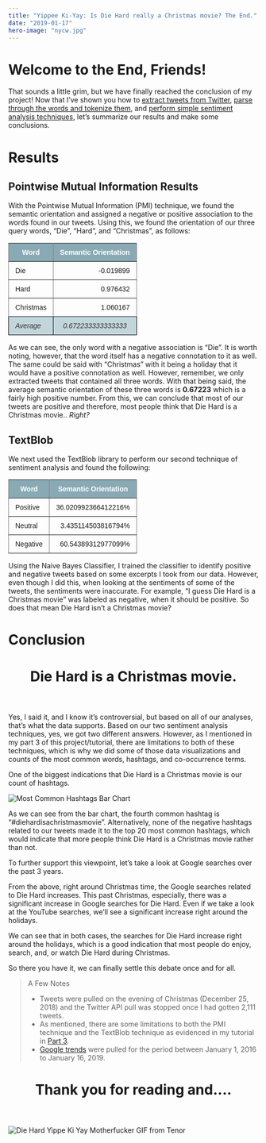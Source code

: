 ```yaml
---
title: "Yippee Ki-Yay: Is Die Hard really a Christmas movie? The End."
date: "2019-01-17"
hero-image: "nycw.jpg"
---
```


# Welcome to the End, Friends! 

That sounds a little grim, but we have finally reached the conclusion of my project! Now that I’ve shown you how to [extract tweets from Twitter](/blog/diehard-pt1), [parse through the words and tokenize them](/blog/diehard-pt2), and [perform simple sentiment analysis techniques](/blog/diehard-pt3), let’s summarize our results and make some conclusions. 

# Results

## Pointwise Mutual Information Results

With the Pointwise Mutual Information (PMI) technique, we found the semantic orientation and assigned a negative or positive association to the words found in our tweets. Using this, we found the orientation of our three query words, “Die”, “Hard”, and “Christmas”, as follows: 

<style type="text/css">
.tg  {border-collapse:collapse;border-spacing:0;}
.tg td{font-family:Arial, sans-serif;font-size:14px;padding:10px 13px;border-style:solid;border-width:1px;overflow:hidden;word-break:normal;border-color:black;}
.tg th{font-family:Arial, sans-serif;font-size:14px;font-weight:normal;padding:10px 13px;border-style:solid;border-width:1px;overflow:hidden;word-break:normal;border-color:black;}
.tg .tg-5itv{font-style:italic;background-color:#c2d5db;color:#333333;text-align:center;vertical-align:top}
.tg .tg-11wo{font-weight:bold;font-family:Arial, Helvetica, sans-serif !important;;background-color:#89a9b4;color:#ffffff;border-color:inherit;text-align:center;vertical-align:top}
.tg .tg-0pky{border-color:inherit;text-align:left;vertical-align:top}
.tg .tg-dvpl{border-color:inherit;text-align:right;vertical-align:top}
.tg .tg-crfj{font-style:italic;background-color:#c2d5db;color:#333333;text-align:left;vertical-align:top}
</style>
<table class="center tg">
  <tr>
    <th class="tg-11wo">Word</th>
    <th class="tg-11wo">Semantic Orientation</th>
  </tr>
  <tr>
    <td class="tg-0pky">Die</td>
    <td class="tg-dvpl">-0.019899</td>
  </tr>
  <tr>
    <td class="tg-0pky">Hard</td>
    <td class="tg-dvpl">0.976432</td>
  </tr>
  <tr>
    <td class="tg-0pky">Christmas</td>
    <td class="tg-dvpl">1.060167</td>
  </tr>
  <tr>
    <td class="tg-crfj">Average</td>
    <td class="tg-5itv">0.672233333333333</td>
  </tr>
</table>

As we can see, the only word with a negative association is “Die”. It is worth noting, however, that the word itself has a negative connotation to it as well. The same could be said with “Christmas” with it being a holiday that it would have a positive connotation as well. However, remember, we only extracted tweets that contained all three words. With that being said, the average semantic orientation of these three words is **0.67223** which is a fairly high positive number. From this, we can conclude that most of our tweets are positive and therefore, most people think that Die Hard is a Christmas movie.. *Right?*


## TextBlob

We next used the TextBlob library to perform our second technique of sentiment analysis and found the following: 

<style type="text/css">
.tg  {border-collapse:collapse;border-spacing:0;}
.tg td{font-family:Arial, sans-serif;font-size:14px;padding:10px 13px;border-style:solid;border-width:1px;overflow:hidden;word-break:normal;border-color:black;}
.tg th{font-family:Arial, sans-serif;font-size:14px;font-weight:normal;padding:10px 13px;border-style:solid;border-width:1px;overflow:hidden;word-break:normal;border-color:black;}
.tg .tg-11wo{font-weight:bold;font-family:Arial, Helvetica, sans-serif !important;;background-color:#89a9b4;color:#ffffff;border-color:inherit;text-align:center;vertical-align:top}
.tg .tg-0pky{border-color:inherit;text-align:left;vertical-align:top}
.tg .tg-dvpl{border-color:inherit;text-align:right;vertical-align:top}
</style>
<table class="center tg">
  <tr>
    <th class="tg-11wo">Word</th>
    <th class="tg-11wo">Semantic Orientation</th>
  </tr>
  <tr>
    <td class="tg-0pky">Positive</td>
    <td class="tg-dvpl">36.020992366412216%</td>
  </tr>
  <tr>
    <td class="tg-0pky">Neutral</td>
    <td class="tg-dvpl">3.435114503816794%</td>
  </tr>
  <tr>
    <td class="tg-0pky">Negative</td>
    <td class="tg-dvpl">60.54389312977099%</td>
  </tr>
</table>

Using the Naive Bayes Classifier, I trained the classifier to identify positive and negative tweets based on some excerpts I took from our data. However, even though I did this, when looking at the sentiments of some of the tweets, the sentiments were inaccurate. For example, “I guess Die Hard is a Christmas movie” was labeled as negative, when it should be positive. So does that mean Die Hard isn’t a Christmas movie? 

# Conclusion

<header class="tc ph4">
  <h1 class="f3 f2-m f1-l fw6 black-90 mv3">
    Die Hard is a Christmas movie.
  </h1>
</header>

Yes, I said it, and I know it’s controversial, but based on all of our analyses, that’s what the data supports. Based on our two sentiment analysis techniques, yes, we got two different answers. However, as I mentioned in my part 3 of this project/tutorial, there are limitations to both of these techniques, which is why we did some of those data visualizations and counts of the most common words, hashtags, and co-occurrence terms. 

One of the biggest indications that Die Hard is a Christmas movie is our count of hashtags. 

<div class="mw7 center ph3-ns">
  <div class="cf ph2-ns">
    <img src="https://d2mxuefqeaa7sj.cloudfront.net/s_FF71F1817FD0467B91E1AB01E2167FB4EDE73E37736388AA82F394904A59955A_1547232399191_image.png" alt="Most Common Hashtags Bar Chart"/>
    </div>
</div>

As we can see from the bar chart, the fourth common hashtag is “#diehardisachristmasmovie”. Alternatively, none of the negative hashtags related to our tweets made it to the top 20 most common hashtags, which would indicate that more people think Die Hard is a Christmas movie rather than not. 

To further support this viewpoint, let’s take a look at Google searches over the past 3 years.

<script type="text/javascript" src="https://ssl.gstatic.com/trends_nrtr/1709_RC01/embed_loader.js"></script> <script type="text/javascript"> trends.embed.renderExploreWidget("TIMESERIES", {"comparisonItem":[{"keyword":"die hard","geo":"US","time":"2016-01-01 2019-01-16"}],"category":0,"property":""}, {"exploreQuery":"date=2016-01-01%202019-01-16&geo=US&q=die%20hard","guestPath":"https://trends.google.com:443/trends/embed/"}); </script> 

From the above, right around Christmas time, the Google searches related to Die Hard increases. This past Christmas, especially, there was a significant increase in Google searches for Die Hard. Even if we take a look at the YouTube searches, we’ll see a significant increase right around the holidays.

<script type="text/javascript" src="https://ssl.gstatic.com/trends_nrtr/1709_RC01/embed_loader.js"></script> <script type="text/javascript"> trends.embed.renderExploreWidget("TIMESERIES", {"comparisonItem":[{"keyword":"die hard","geo":"US","time":"2016-01-01 2019-01-16"}],"category":0,"property":"youtube"}, {"exploreQuery":"date=2016-01-01%202019-01-16&geo=US&gprop=youtube&q=die%20hard","guestPath":"https://trends.google.com:443/trends/embed/"}); </script> 

We can see that in both cases, the searches for Die Hard increase right around the holidays, which is a good indication that most people do enjoy, search, and, or watch Die Hard during Christmas. 

So there you have it, we can finally settle this debate once and for all. 

<div class="pa4">
  <blockquote class="ml0 mt0 pl4 black-90 bl bw2 b--washed-green">
    <p class="f5 f4-m f3-l lh-copy measure mt0">
A Few Notes

- Tweets were pulled on the evening of Christmas (December 25, 2018) and the Twitter API pull was stopped once I had gotten 2,111 tweets. 
- As mentioned, there are some limitations to both the PMI technique and the TextBlob technique as evidenced in my tutorial in [Part 3](/blog/diehard-pt3). 
- [Google trends](https://trends.google.com/trends/?geo=US) were pulled for the period between January 1, 2016 to January 16, 2019. 
    </p>
</blockquote>
</div>

<header class="tc ph4">
    <h1 class="f3 f2-m f1-l fw2 black-90 mv3">
    Thank you for reading and....
  </h1>
</header>

<div class="db center mw5">
  <div class="center">
    <img src="https://media1.tenor.com/images/bc7cc0686c4f6f5ac70aea8d130e460b/tenor.gif" alt="Die Hard Yippe Ki Yay Motherfucker GIF from Tenor"/><script type="text/javascript" async src="https://tenor.com/embed.js"></script> 
    </div>
</div>


